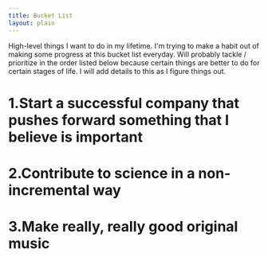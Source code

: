 ```yaml
---
title: Bucket List
layout: plain
---
```


High-level things I want to do in my lifetime. I'm trying to make a habit out of making some progress at this bucket list everyday. Will probably tackle / prioritize in the order listed below because certain things are better to do for certain stages of life. I will add details to this as I figure things out.

# 1.Start a successful company that pushes forward something that I believe is important

# 2.Contribute to science in a non-incremental way

# 3.Make really, really good original music
